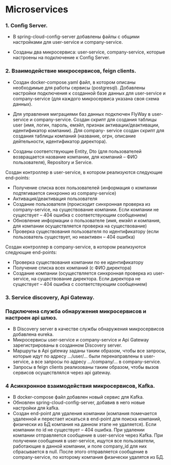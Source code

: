 # Microservices

### 1. Config Server.

* В spring-cloud-config-server добавлены файлы с общими настройками для user-service и company-service.

* Созданы два микросервиса: user-service, company-service, которые настроены на подключение к Config Server.

### 2. Взаимодействие микросервисов, feign clients.

* Создан docker-compose.yaml файл, в котором описаны необходимые для работы сервисы (postgresql). Добавлены
  настройки подключения к созданной базе данных для user-service и company-service (для каждого микросервиса указана своя
  схема данных).

* Для управления миграциями баз данных подключен FlyWay в user-service и company-service. Создан скрипт для
  создания таблицы user (имя, логин, пароль, емэйл, признак активации/деактивации, идентификатор компании). Для company-
  service создан скрипт для создания таблицы компаний (название, огрн, описание дейтельности, идентификатор директора).

* Созданы соответствующие Entity, Dto (для пользователей возвращается название компании, для компаний – ФИО
  пользователя), Repository и Service.

Создан контроллер в user-service, в котором реализуются следующие end-points:
* Получение списка всех пользователей (информация о компании подтягивается синхронно из company-service)
* Активация/деактивация пользователя
* Создание пользователя (происходит синхронная проверка из company-service, на существование компании. Если компании не существует –
  404 ошибка с соответствующим сообщением)
* Обновление информации о пользователе (имя, емэйл и компания, для компании осуществляется проверка на существование)
* Проверка существования пользователя по идентификатору (если пользователь существует, но неактивен –  404 ошибка)

Создан контроллер в company-service, в котором реализуются следующие end-points:
* Проверка существования компании по ее идентификатору
* Получение списка всех компаний (с ФИО директора)
* Создание компании (осуществляется синхронная проверка из user-service, на существование директора. Если директора не существует –  404
  ошибка с соответствующим сообщением)

### 3. Service discovery, Api Gateway.
### Подключена служба обнаружения микросервисов и настроен api шлюз.

* В Discovery server в качестве службы обнаружения микросервисов добавлена eureka.
* Микросервисы user-service и company-service и Api Gateway зарегистрированы в созданном Discovery server.
* Маршруты в Api gateway заданы таким образом, чтобы все запросы, которые идут по адресу …/user/… были перенаправлены в 
  user-service, а все запросы по адресу …/company/… в company-service.
* Запросы в feign clients реализованы таким образом, чтобы вызов сервисов осуществлялся через api gateway.


### 4 Асинхронное взаимодействия микросервисов, Kafka.

* В docker-compose файл добавлен новый сервис для Kafka.
* Обновлен spring-cloud-config-server, добавив в него новые настройки для kafka.
* Создан end-point для удаления компании (компания помечается удаленной и перестает искаться в end-point для поиска 
  компаний, физически из БД компания на данном этапе не удаляется). Если компании по id не существует – 404 ошибка. 
  При удалении компании отправляется сообщение в user-service через Kafka. При получении сообщения в user-service, 
  ищутся все пользователи, работающие в данной компании, и поле company_id для них сбрасывается в null. После этого 
  отправляется сообщение в company-service, по которому компания физически удалятся из БД.